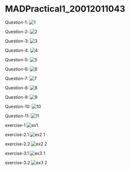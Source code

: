 # MADPractical1_20012011043

Question-1:
![1](https://user-images.githubusercontent.com/110518776/186500854-59495776-c45d-4073-8287-ea5eaaf74b7d.png)

Question-2:
![2](https://user-images.githubusercontent.com/110518776/186501218-bf65c39c-cf60-4884-bf4b-fd9af9054a3c.png)


Question-3:
![3](https://user-images.githubusercontent.com/110518776/186501252-f4764010-e54a-41ae-a1e3-ca5a431df484.png)


Question-4:
![4](https://user-images.githubusercontent.com/110518776/186501303-84970ed9-b8bc-48ff-8fd4-559417dea08f.png)


Question-5:
![5](https://user-images.githubusercontent.com/110518776/186501357-c9006307-c216-4b3a-8227-868e01bd4ed4.png)


Question-6:
![6](https://user-images.githubusercontent.com/110518776/186501393-654c608e-5811-4f1c-86fb-48c264e69a1e.png)


Question-7:
![7](https://user-images.githubusercontent.com/110518776/186501661-80d429cf-6a14-4351-8905-151ac84e96c7.png)



Question-8:
![8](https://user-images.githubusercontent.com/110518776/186501839-2f9713b4-f235-4a16-bcd7-7d4a9278c1ed.png)



Question-9:
![9](https://user-images.githubusercontent.com/110518776/186501913-ebfe7368-43e5-403a-89c6-6efe229518b9.png)



Question-10:
![10](https://user-images.githubusercontent.com/110518776/186501577-feae2a4c-f299-4685-839a-977653face56.png)


Question-11:
![11](https://user-images.githubusercontent.com/110518776/186501627-95d86fb4-46be-4346-bb49-d296bc92f2d8.png)

exercise-1
![ex1](https://user-images.githubusercontent.com/110518776/187115978-cdf9dc7e-a659-47a2-b789-1340fba39301.png)

exercise-2.1
![ex2 1](https://user-images.githubusercontent.com/110518776/187115995-644c8728-164c-401f-9568-b1274e59f67c.png)

exercise-2.2
![ex2 2](https://user-images.githubusercontent.com/110518776/187116011-5bafab75-b4eb-4c4e-b91d-855165a9886c.png)

exercise-3.1
![ex3 1](https://user-images.githubusercontent.com/110518776/187116023-a0fcc73d-f832-4a3f-a90e-b06849b1d9db.png)

exercise-3.2
![ex3 2](https://user-images.githubusercontent.com/110518776/187116042-fa018375-69b3-4307-a5a1-532dd8478b84.png)
